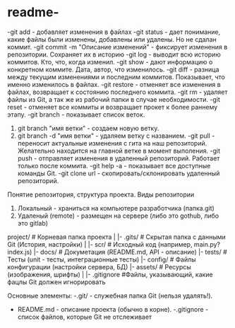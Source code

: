 # readme-
-git add - добавляет изменения в файлах
-git status - дает понимание, какие файлы были изменены, добавлены или удалены. Но не сдалан коммит.
-git commit -m "Описание изменений" - фиксирует изменения в репозитории. Сохраняет их в историю
-git log - выводит всю историю коммитов. Кто, что, когда изменил.
-git show - дают информацию о конкретном коммите. Дата, автор, что изменилось.
-git diff - разница между текущим изменениями и последним коммитов. Показывает, что именно изменилось в файлах.
-git restore - отменяет все изменения в файлах, возвращает к состоянию последнего коммита.
-git rm - удаляет файлы из Git, а так же из рабочий папки в случае необходимости.
-git reset - отменяет все коммиты и возвращает прокет к более раннему этапу.
-git branch - показывает список веток.
1. git branch "имя ветки" - создаем новую ветку.
2. git branch -d "имя ветки" - удаляем ветку с названием.
-git pull - переносит актуальные изменения с гита на наш репозиторий.
Желательно находится на главной ветке в момент выполения.
-git push - отправляет изменения в удаленный репозиторий. 
Работает только после коммита.
-git help -a - показывает все доступные команды Git.
-git clone url - скопировать/склонировать удаленный репозиторий.

Понятие репозитория, структура проекта.
Виды репозитории 
1. Локальный - храниться на компьютере разработчика (папка.git)
2. Удаленый (remote) -  размещен на сервере (либо это gothub, либо это gitlab) 

project/             # Корневая папка проекта
|
|- .gits/            # Скрытая папка с данными Git (История, настройки)
|
|- scr/              # Исходный код (например, main.py? index.js)
|- docs/             # Докуметация (README.md, API - описание)
|- tests/            # Тесты (unit - тесты, интеграционные тесты)
|- config/           # Файлы конфигурации (настройки сервера, БД)
|- assets/           # Ресурсы (изображения, шрифты)
|
|- .gitignore        #Файлы, указывающий, какие фацлы Git должен игнорировать 

Основные элементы: 
-.git/ - служебная папка Git (нельзя удалять!).
- README.md - описание проекта (обычно в корне).
-.gitignore - список файлов, которые Git не отслеживает 